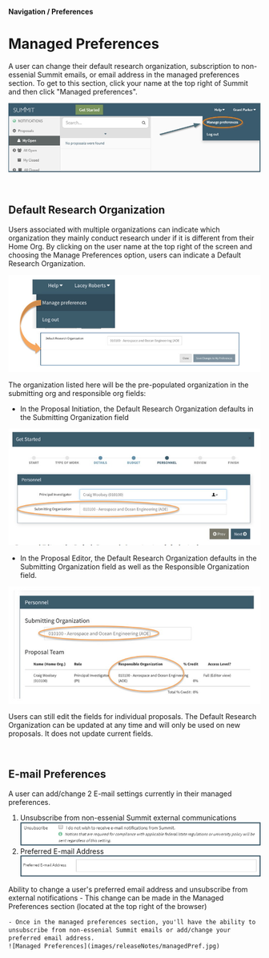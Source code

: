 **Navigation / Preferences**

# Managed Preferences

A user can change their default research organization, subscription to non-essenial Summit emails, or email address in the managed preferences section.  To get to this section, click your name at the top right of Summit and then click "Managed preferences".

![Managed Preferences Location](../images/navigation/NavPref_managedPrefLocation.jpg)

<br>

## Default Research Organization

Users associated with multiple organizations can indicate which organization they mainly conduct research under if it is different from their Home Org.  By clicking on the user name at the top right of the screen and choosing the Manage Preferences option, users can indicate a Default Research Organization.

![Manage Preferences for Default Research Organization](../images/navigation/NavPref_ManageDefault.jpg)

The organization listed here will be the pre-populated organization in the submitting org and responsible org fields:
- In the Proposal Initiation, the Default Research Organization defaults in the Submitting Organization field

![Pre-populated fields in the Initiator for Default Research Organization](../images/navigation/NavPref_PrePopulatedGetStarted.jpg)

- In the Proposal Editor, the Default Research Organization defaults in the Submitting Organization field as well as the Responsible Organization field.

![Pre-populated fields in the Editor for Default Research Organization](../images/navigation/NavPref_PrePopulatedEditor.jpg)

Users can still edit the fields for individual proposals. The Default Research Organization can be updated at any time and will only be used on new proposals.  It does not update current fields.

<br>

## E-mail Preferences

A user can add/change 2 E-mail settings currently in their managed preferences.

1. Unsubscribe from non-essenial Summit external communications
![Unsubscribe Emails](../images/navigation/NavPref_Unsubscribe.jpg)
2. Preferred E-mail Address
![Preferred Email](../images/navigation/NavPref_PreferredEmail.jpg)

Ability to change a user's preferred email address and unsubscribe from external notifications
    - This change can be made in the Managed Preferences section (located at the top right of the browser)

    - Once in the managed preferences section, you'll have the ability to unsubscribe from non-essenial Summit emails or add/change your preferred email address.
    ![Managed Preferences](images/releaseNotes/managedPref.jpg)

<br>
